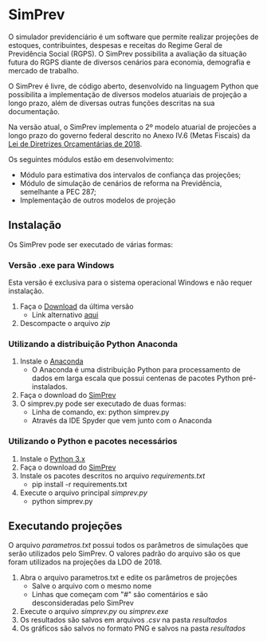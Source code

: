 ﻿# SimPrev

O simulador previdenciário é um software que permite realizar projeções de estoques, contribuintes, despesas e receitas do Regime Geral de Previdência Social (RGPS). O SimPrev possibilita a avaliação da situação futura do RGPS diante de diversos cenários para economia, demografia e mercado de trabalho. 

O SimPrev é livre, de código aberto, desenvolvido na linguagem Python que possibilita a implementação de diversos modelos atuariais de projeção a longo prazo, além de diversas outras funções descritas na sua documentação.

Na versão atual, o SimPrev implementa o 2º modelo atuarial de projecões a longo prazo do governo federal descrito no Anexo IV.6 (Metas Fiscais) da [Lei de Diretrizes Orçamentárias de 2018](http://www.camara.leg.br/internet/comissao/index/mista/orca/ldo/LDO2018/proposta/anexoIV_6.pdf).

Os seguintes módulos estão em desenvolvimento:

* Módulo para estimativa dos intervalos de confiança das projeções;
* Módulo de simulação de cenários de reforma na Previdência, semelhante a PEC 287;
* Implementação de outros modelos de projeção
    
## Instalação

Os SimPrev pode ser executado de várias formas:

### Versão .exe para Windows

Esta versão é exclusiva para o sistema operacional Windows e não requer instalação.

1. Faça o [Download](https://mega.nz/#!OYIVmSCQ) da última versão
    * Link alternativo [aqui](https://drive.google.com/open?id=1ACAE3xe1zXy3OtNgJnxkMYQZ50IeRIHM)
2. Descompacte o arquivo _zip_

### Utilizando a distribuição Python Anaconda

1. Instale o [Anaconda](https://anaconda.org/anaconda/python)
	* O Anaconda é uma distribuição Python para processamento de dados em larga escala que possui centenas de pacotes Python pré-instalados.
2. Faça o download do [SimPrev](https://github.com/cpatrickalves/simprev/archive/master.zip)
3. O simprev.py pode ser executado de duas formas:
	* Linha de comando, ex: python simprev.py
	* Através da IDE Spyder que vem junto com o Anaconda

### Utilizando o Python e pacotes necessários

1. Instale o [Python 3.x](https://www.python.org/downloads/)
2. Faça o download do [SimPrev](https://github.com/cpatrickalves/simprev/archive/master.zip)
3. Instale os pacotes descritos no arquivo _requirements.txt_
    * pip install -r requirements.txt 
4. Execute o arquivo principal _simprev.py_ 
	* python simprev.py

## Executando projeções

O arquivo _parametros.txt_ possui todos os parâmetros de simulações que serão utilizados pelo SimPrev.
O valores padrão do arquivo são os que foram utilizados na projeções da LDO de 2018.

1. Abra o arquivo parametros.txt e edite os parâmetros de projeções
	* Salve o arquivo com o mesmo nome
	* Linhas que começam com "#" são comentários e são desconsideradas pelo SimPrev
2. Execute o arquivo _simprev.py_ ou _simprev.exe_
3. Os resultados são salvos em arquivos _.csv_ na pasta _resultados_
4. Os gráficos são salvos no formato PNG e salvos na pasta _resultados_

